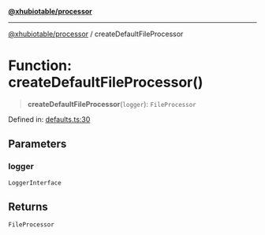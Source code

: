 [**@xhubiotable/processor**](../README.md)

***

[@xhubiotable/processor](../globals.md) / createDefaultFileProcessor

# Function: createDefaultFileProcessor()

> **createDefaultFileProcessor**(`logger`): `FileProcessor`

Defined in: [defaults.ts:30](https://github.com/xhubioTable/processor/blob/dd9cd7bf88ca5f4aa82c6b7600a42543cf46c289/src/defaults.ts#L30)

## Parameters

### logger

`LoggerInterface`

## Returns

`FileProcessor`
